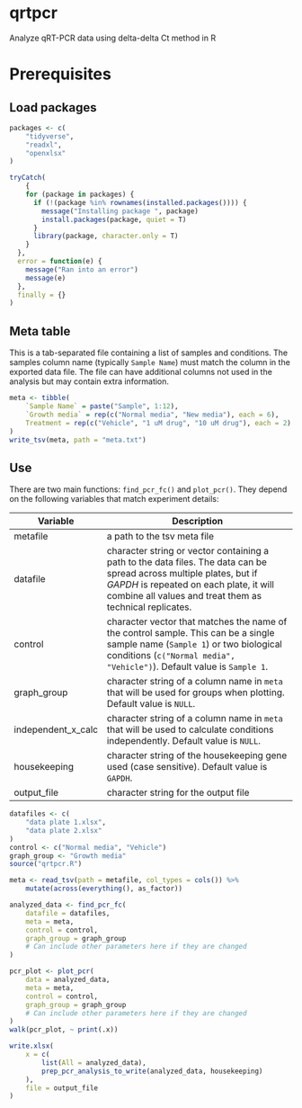 # qrtpcr

Analyze qRT-PCR data using delta-delta Ct method in R

# Prerequisites

## Load packages

```r
packages <- c(
    "tidyverse",
    "readxl",
    "openxlsx"
)

tryCatch(
    {
    for (package in packages) {
      if (!(package %in% rownames(installed.packages()))) {
        message("Installing package ", package)
        install.packages(package, quiet = T)
      }
      library(package, character.only = T)
    }
  },
  error = function(e) {
    message("Ran into an error")
    message(e)
  }, 
  finally = {}
)
```

## Meta table

This is a tab-separated file containing a list of samples and conditions.
The samples column name (typically `Sample Name`) must match the column in the exported data file.
The file can have additional columns not used in the analysis but may contain extra information.

```r
meta <- tibble(
    `Sample Name` = paste("Sample", 1:12),
    `Growth media` = rep(c("Normal media", "New media"), each = 6),
    Treatment = rep(c("Vehicle", "1 uM drug", "10 uM drug"), each = 2)
)
write_tsv(meta, path = "meta.txt")
```

## Use

There are two main functions: `find_pcr_fc()` and `plot_pcr()`.
They depend on the following variables that match experiment details:

Variable            | Description
---                 | ---
metafile            | a path to the tsv meta file
datafile            | character string or vector containing a path to the data files. The data can be spread across multiple plates, but if *GAPDH* is repeated on each plate, it will combine all values and treat them as technical replicates.
control             | character vector that matches the name of the control sample. This can be a single sample name (`Sample 1`) or two biological conditions (`c("Normal media", "Vehicle")`). Default value is `Sample 1`.
graph_group         | character string of a column name in `meta` that will be used for groups when plotting. Default value is `NULL`.
independent_x_calc  | character string of a column name in `meta` that will be used to calculate conditions independently. Default value is `NULL`.
housekeeping        | character string of the housekeeping gene used (case sensitive). Default value is `GAPDH`.
output_file         | character string for the output file

```r
datafiles <- c(
    "data plate 1.xlsx",
    "data plate 2.xlsx"
)
control <- c("Normal media", "Vehicle")
graph_group <- "Growth media"
source("qrtpcr.R")

meta <- read_tsv(path = metafile, col_types = cols()) %>%
    mutate(across(everything(), as_factor))

analyzed_data <- find_pcr_fc(
    datafile = datafiles,
    meta = meta,
    control = control,
    graph_group = graph_group
    # Can include other parameters here if they are changed
)

pcr_plot <- plot_pcr(
    data = analyzed_data,
    meta = meta,
    control = control,
    graph_group = graph_group
    # Can include other parameters here if they are changed
)
walk(pcr_plot, ~ print(.x))

write.xlsx(
    x = c(
        list(All = analyzed_data),
        prep_pcr_analysis_to_write(analyzed_data, housekeeping)
    ),
    file = output_file
)
```
